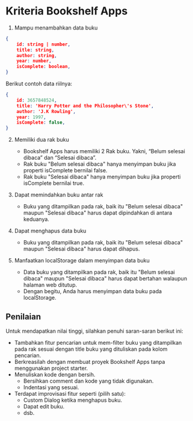 # Kriteria Bookshelf Apps
1. Mampu menambahkan data buku
```json
{
    id: string | number,
    title: string,
    author: string,
    year: number,
    isComplete: boolean,
}
```
Berikut contoh data riilnya:
```json
{   
    id: 3657848524,
    title: 'Harry Potter and the Philosopher\'s Stone',
    author: 'J.K Rowling',
    year: 1997,
    isComplete: false,
}
```
2. Memiliki dua rak buku
    - Bookshelf Apps harus memiliki 2 Rak buku. Yakni, “Belum selesai dibaca” dan “Selesai dibaca”.
    - Rak buku "Belum selesai dibaca" hanya menyimpan buku jika properti isComplete bernilai false.
    - Rak buku "Selesai dibaca" hanya menyimpan buku jika properti isComplete bernilai true.

3. Dapat memindahkan buku antar rak
    - Buku yang ditampilkan pada rak, baik itu "Belum selesai dibaca" maupun "Selesai dibaca" harus dapat dipindahkan di antara keduanya.

4. Dapat menghapus data buku
    - Buku yang ditampilkan pada rak, baik itu "Belum selesai dibaca" maupun "Selesai dibaca" harus dapat dihapus.

5. Manfaatkan localStorage dalam menyimpan data buku
    - Data buku yang ditampilkan pada rak, baik itu "Belum selesai dibaca" maupun "Selesai dibaca" harus dapat bertahan walaupun halaman web ditutup.
    - Dengan begitu, Anda harus menyimpan data buku pada localStorage.

## Penilaian
Untuk mendapatkan nilai tinggi, silahkan penuhi saran-saran berikut ini:
- Tambahkan fitur pencarian untuk mem-filter buku yang ditampilkan pada rak sesuai dengan title buku yang dituliskan pada kolom pencarian.
- Berkreasilah dengan membuat proyek Bookshelf Apps tanpa menggunakan project starter.
- Menuliskan kode dengan bersih.
    - Bersihkan comment dan kode yang tidak digunakan.
    - Indentasi yang sesuai.
- Terdapat improvisasi fitur seperti (pilih satu): 
    - Custom Dialog ketika menghapus buku.
    - Dapat edit buku.
    - dsb.